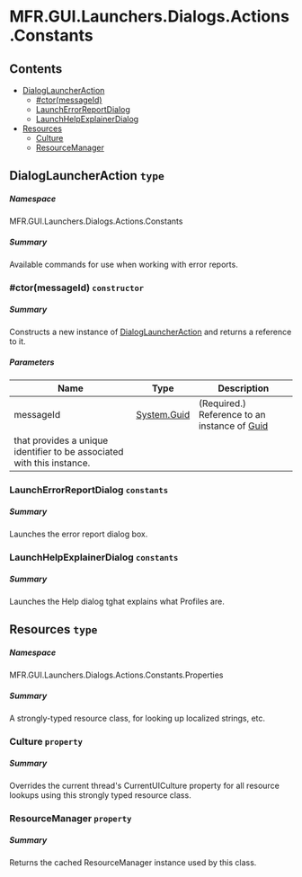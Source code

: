 <a name='assembly'></a>
# MFR.GUI.Launchers.Dialogs.Actions.Constants

## Contents

- [DialogLauncherAction](#T-MFR-GUI-Launchers-Dialogs-Actions-Constants-DialogLauncherAction 'MFR.GUI.Launchers.Dialogs.Actions.Constants.DialogLauncherAction')
  - [#ctor(messageId)](#M-MFR-GUI-Launchers-Dialogs-Actions-Constants-DialogLauncherAction-#ctor-System-Guid- 'MFR.GUI.Launchers.Dialogs.Actions.Constants.DialogLauncherAction.#ctor(System.Guid)')
  - [LaunchErrorReportDialog](#F-MFR-GUI-Launchers-Dialogs-Actions-Constants-DialogLauncherAction-LaunchErrorReportDialog 'MFR.GUI.Launchers.Dialogs.Actions.Constants.DialogLauncherAction.LaunchErrorReportDialog')
  - [LaunchHelpExplainerDialog](#F-MFR-GUI-Launchers-Dialogs-Actions-Constants-DialogLauncherAction-LaunchHelpExplainerDialog 'MFR.GUI.Launchers.Dialogs.Actions.Constants.DialogLauncherAction.LaunchHelpExplainerDialog')
- [Resources](#T-MFR-GUI-Launchers-Dialogs-Actions-Constants-Properties-Resources 'MFR.GUI.Launchers.Dialogs.Actions.Constants.Properties.Resources')
  - [Culture](#P-MFR-GUI-Launchers-Dialogs-Actions-Constants-Properties-Resources-Culture 'MFR.GUI.Launchers.Dialogs.Actions.Constants.Properties.Resources.Culture')
  - [ResourceManager](#P-MFR-GUI-Launchers-Dialogs-Actions-Constants-Properties-Resources-ResourceManager 'MFR.GUI.Launchers.Dialogs.Actions.Constants.Properties.Resources.ResourceManager')

<a name='T-MFR-GUI-Launchers-Dialogs-Actions-Constants-DialogLauncherAction'></a>
## DialogLauncherAction `type`

##### Namespace

MFR.GUI.Launchers.Dialogs.Actions.Constants

##### Summary

Available commands for use when working with error reports.

<a name='M-MFR-GUI-Launchers-Dialogs-Actions-Constants-DialogLauncherAction-#ctor-System-Guid-'></a>
### #ctor(messageId) `constructor`

##### Summary

Constructs a new instance of
[DialogLauncherAction](#T-MFR-GUI-Launchers-Dialogs-Actions-Constants-DialogLauncherAction 'MFR.GUI.Launchers.Dialogs.Actions.Constants.DialogLauncherAction')
and returns a
reference to it.

##### Parameters

| Name | Type | Description |
| ---- | ---- | ----------- |
| messageId | [System.Guid](http://msdn.microsoft.com/query/dev14.query?appId=Dev14IDEF1&l=EN-US&k=k:System.Guid 'System.Guid') | (Required.) Reference to an instance of [Guid](http://msdn.microsoft.com/query/dev14.query?appId=Dev14IDEF1&l=EN-US&k=k:System.Guid 'System.Guid')
that provides a unique identifier to be associated with this instance. |

<a name='F-MFR-GUI-Launchers-Dialogs-Actions-Constants-DialogLauncherAction-LaunchErrorReportDialog'></a>
### LaunchErrorReportDialog `constants`

##### Summary

Launches the error report dialog box.

<a name='F-MFR-GUI-Launchers-Dialogs-Actions-Constants-DialogLauncherAction-LaunchHelpExplainerDialog'></a>
### LaunchHelpExplainerDialog `constants`

##### Summary

Launches the Help dialog tghat explains what Profiles are.

<a name='T-MFR-GUI-Launchers-Dialogs-Actions-Constants-Properties-Resources'></a>
## Resources `type`

##### Namespace

MFR.GUI.Launchers.Dialogs.Actions.Constants.Properties

##### Summary

A strongly-typed resource class, for looking up localized strings, etc.

<a name='P-MFR-GUI-Launchers-Dialogs-Actions-Constants-Properties-Resources-Culture'></a>
### Culture `property`

##### Summary

Overrides the current thread's CurrentUICulture property for all
  resource lookups using this strongly typed resource class.

<a name='P-MFR-GUI-Launchers-Dialogs-Actions-Constants-Properties-Resources-ResourceManager'></a>
### ResourceManager `property`

##### Summary

Returns the cached ResourceManager instance used by this class.
